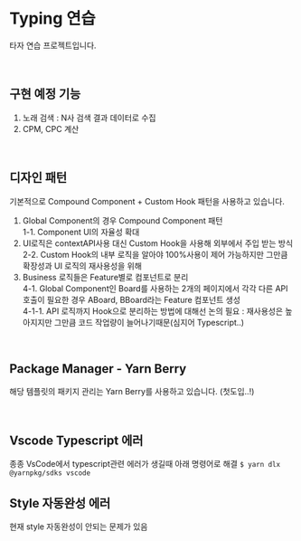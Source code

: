 # Typing 연습
타자 연습 프로젝트입니다.

<br/>

## 구현 예정 기능
1. 노래 검색 : N사 검색 결과 데이터로 수집
2. CPM, CPC 계산

<br/>

## 디자인 패턴
기본적으로 Compound Component + Custom Hook 패턴을 사용하고 있습니다.

1. Global Component의 경우 Compound Component 패턴     
1-1. Component UI의 자율성 확대     
2. UI로직은 contextAPI사용 대신 Custom Hook을 사용해 외부에서 주입 받는 방식    
2-2. Custom Hook의 내부 로직을 알아야 100%사용이 제어 가능하지만 그만큼 확장성과 UI 로직의 재사용성을 위해     
4. Business 로직들은 Feature별로 컴포넌트로 분리     
4-1. Global Component인 Board를 사용하는 2개의 페이지에서 각각 다른 API호출이 필요한 경우 ABoard, BBoard라는 Feature 컴포넌트 생성     
4-1-1. API 로직까지 Hook으로 분리하는 방법에 대해선 논의 필요 : 재사용성은 높아지지만 그만큼 코드 작업량이 늘어나기때문(심지어 Typescript..)    

<br/>

## Package Manager - Yarn Berry
해당 템플릿의 패키지 관리는 Yarn Berry를 사용하고 있습니다. (첫도입..!)

<br/>

## Vscode Typescript 에러
종종 VsCode에서 typescript관련 에러가 생길때 아래 명령어로 해결
`$ yarn dlx @yarnpkg/sdks vscode`


## Style 자동완성 에러
현재 style 자동완성이 안되는 문제가 있음
